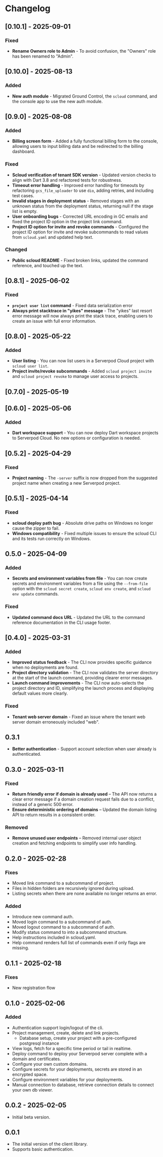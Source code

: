 # Changelog

## [0.10.1] - 2025-09-01

### Fixed

- **Rename Owners role to Admin** - To avoid confusion, the "Owners" role has been renamed to "Admin".

## [0.10.0] - 2025-08-13

### Added

- **New auth module** - Migrated Ground Control, the `scloud` command, and the console app to use the new auth module.

## [0.9.0] - 2025-08-08

### Added

- **Billing screen form** - Added a fully functional billing form to the console, allowing users to input billing data and be redirected to the billing dashboard.

### Fixed

- **Scloud verification of tenant SDK version** - Updated version checks to align with Dart 3.8 and refactored tests for robustness.
- **Timeout error handling** - Improved error handling for timeouts by refactoring `gcs_file_uploader` to use `dio`, adding retries, and including test cases.
- **Invalid stages in deployment status** - Removed stages with an unknown status from the deployment status, returning null if the stage list is empty.
- **User onboarding bugs** - Corrected URL encoding in GC emails and fixed the project ID option in the project link command.
- **Project ID option for invite and revoke commands** - Configured the project ID option for invite and revoke subcommands to read values from `scloud.yaml` and updated help text.

### Changed

- **Public scloud README** - Fixed broken links, updated the command reference, and touched up the text.

## [0.8.1] - 2025-06-02

### Fixed

- **`project user list` command** - Fixed data serialization error
- **Always print stacktrace in "yikes" message** - The "yikes" last resort error message will now always print the stack trace, enabling users to create an issue with full error information.

## [0.8.0] - 2025-05-22

### Added

- **User listing** - You can now list users in a Serverpod Cloud project with `scloud user list`.
- **Project invite/revoke subcommands** - Added `scloud project invite` and `scloud project revoke` to manage user access to projects.

## [0.7.0] - 2025-05-19

## [0.6.0] - 2025-05-06

### Added

- **Dart workspace support** - You can now deploy Dart workspace projects to Serverpod Cloud. No new options or configuration is needed.

## [0.5.2] - 2025-04-29

### Fixed

- **Project naming** - The `-server` suffix is now dropped from the suggested project name when creating a new Serverpod project.

## [0.5.1] - 2025-04-14

### Fixed

- **scloud deploy path bug** - Absolute drive paths on Windows no longer cause the zipper to fail.
- **Windows compatibility** - Fixed multiple issues to ensure the scloud CLI and its tests run correctly on Windows.

## 0.5.0 - 2025-04-09

### Added

- **Secrets and environment variables from file** - You can now create secrets and environment variables from a file using the `--from-file` option with the `scloud secret create`, `scloud env create`, and `scloud env update` commands.

### Fixed

- **Updated command docs URL** - Updated the URL to the command reference documentation in the CLI usage footer.

## [0.4.0] - 2025-03-31

### Added

- **Improved status feedback** - The CLI now provides specific guidance when no deployments are found.
- **Project directory validation** - The CLI now validates the server directory at the start of the launch command, providing clearer error messages.
- **Launch command improvements** - The CLI now auto-selects the project directory and ID, simplifying the launch process and displaying default values more clearly.

### Fixed

- **Tenant web server domain** - Fixed an issue where the tenant web server domain erroneously included "web".

## 0.3.1

 - **Better authentication** - Support account selection when user already is authenticated.

## 0.3.0 - 2025-03-11

### Fixed

- **Return friendly error if domain is already used** – The API now returns a clear error message if a domain creation request fails due to a conflict, instead of a generic 500 error.  
- **Ensure deterministic ordering of domains** – Updated the domain listing API to return results in a consistent order.  

### Removed

- **Remove unused user endpoints** – Removed internal user object creation and fetching endpoints to simplify user info handling.

## 0.2.0 - 2025-02-28

### Fixes

- Moved link command to a subcommand of project.
- Files in hidden folders are recursively ignored during upload.
- Listing secrets when there are none available no longer returns an error.

### Added

- Introduce new command auth.
- Moved login command to a subcommand of auth.
- Moved logout command to a subcommand of auth.
- Modify status command to into a subcommand structure.
- Help instructions included in scloud.yaml.
- Help command renders full list of commands even if only flags are missing.

## 0.1.1 - 2025-02-18

### Fixes

- New registration flow

## 0.1.0 - 2025-02-06

### Added

- Authentication support login/logout of the cli.
- Project management, create, delete and link projects.
  - Database setup, create your project with a pre-configured postgresql instance
- View logs, fetch for a specific time period or tail in realtime.
- Deploy command to deploy your Serverpod server complete with a domain and certificates.
- Configure your own custom domains.
- Configure secrets for your deployments, secrets are stored in an encrypted space.
- Configure environment variables for your deployments.
- Manual connection to database, retrieve connection details to connect your own db viewer.

## 0.0.2 - 2025-02-05

- Initial beta version.

## 0.0.1

- The initial version of the client library.
- Supports basic authentication.
